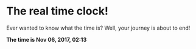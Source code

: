 # The real time clock!

Ever wanted to know what the time is? Well, your journey is about to end!

**The time is Nov 06, 2017, 02:13**